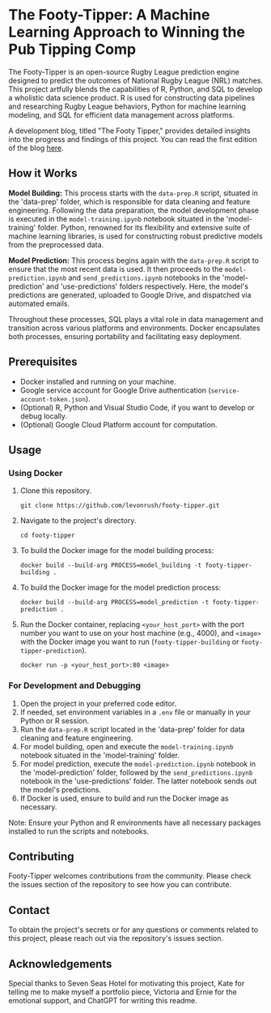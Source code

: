 # The Footy-Tipper: A Machine Learning Approach to Winning the Pub Tipping Comp

The Footy-Tipper is an open-source Rugby League prediction engine designed to predict the outcomes of National Rugby League (NRL) matches. This project artfully blends the capabilities of R, Python, and SQL to develop a wholistic data science product. R is used for constructing data pipelines and researching Rugby League behaviors, Python for machine learning modeling, and SQL for efficient data management across platforms.

A development blog, titled "The Footy Tipper," provides detailed insights into the progress and findings of this project. You can read the first edition of the blog [here](https://medium.com/@levonrush/the-footy-tipper-a-machine-learning-approach-to-winning-the-pub-tipping-comp-dc07a7325292).

## How it Works

**Model Building:** This process starts with the `data-prep.R` script, situated in the 'data-prep' folder, which is responsible for data cleaning and feature engineering. Following the data preparation, the model development phase is executed in the `model-training.ipynb` notebook situated in the 'model-training' folder. Python, renowned for its flexibility and extensive suite of machine learning libraries, is used for constructing robust predictive models from the preprocessed data.

**Model Prediction:** This process begins again with the `data-prep.R` script to ensure that the most recent data is used. It then proceeds to the `model-prediction.ipynb` and `send_predictions.ipynb` notebooks in the 'model-prediction' and 'use-predictions' folders respectively. Here, the model's predictions are generated, uploaded to Google Drive, and dispatched via automated emails.

Throughout these processes, SQL plays a vital role in data management and transition across various platforms and environments. Docker encapsulates both processes, ensuring portability and facilitating easy deployment.

## Prerequisites

- Docker installed and running on your machine.
- Google service account for Google Drive authentication (`service-account-token.json`).
- (Optional) R, Python and Visual Studio Code, if you want to develop or debug locally.
- (Optional) Google Cloud Platform account for computation.

## Usage

### Using Docker

1. Clone this repository.
    ```
    git clone https://github.com/levonrush/footy-tipper.git
    ```

2. Navigate to the project's directory.
    ```
    cd footy-tipper
    ```

3. To build the Docker image for the model building process:
    ```
    docker build --build-arg PROCESS=model_building -t footy-tipper-building .
    ```

4. To build the Docker image for the model prediction process:
    ```
    docker build --build-arg PROCESS=model_prediction -t footy-tipper-prediction .
    ```

5. Run the Docker container, replacing `<your_host_port>` with the port number you want to use on your host machine (e.g., 4000), and `<image>` with the Docker image you want to run (`footy-tipper-building` or `footy-tipper-prediction`).
    ```
    docker run -p <your_host_port>:80 <image>
    ```

### For Development and Debugging

1. Open the project in your preferred code editor.
2. If needed, set environment variables in a `.env` file or manually in your Python or R session.
3. Run the `data-prep.R` script located in the 'data-prep' folder for data cleaning and feature engineering.
4. For model building, open and execute the `model-training.ipynb` notebook situated in the 'model-training' folder.
5. For model prediction, execute the `model-prediction.ipynb` notebook in the 'model-prediction' folder, followed by the `send_predictions.ipynb` notebook in the 'use-predictions' folder. The latter notebook sends out the model's predictions.
6. If Docker is used, ensure to build and run the Docker image as necessary.

Note: Ensure your Python and R environments have all necessary packages installed to run the scripts and notebooks.

## Contributing

Footy-Tipper welcomes contributions from the community. Please check the issues section of the repository to see how you can contribute.

## Contact

To obtain the project's secrets or for any questions or comments related to this project, please reach out via the repository's issues section.

## Acknowledgements
Special thanks to Seven Seas Hotel for motivating this project, Kate for telling me to make myself a portfolio piece, Victoria and Ernie for the emotional support, and ChatGPT for writing this readme.
